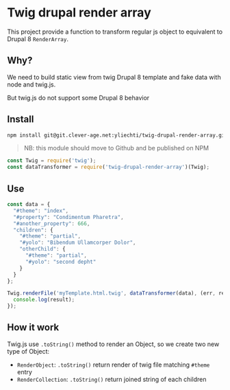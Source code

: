 # Twig drupal render array

This project provide a function to transform regular js object to equivalent to Drupal 8 `RenderArray`.


## Why?

We need to build static view from twig Drupal 8 template and fake data with node and twig.js.

But twig.js do not support some Drupal 8 behavior


## Install

```bash
npm install git@git.clever-age.net:yliechti/twig-drupal-render-array.git
```

> NB: this module should move to Github and be published on NPM

```javascript
const Twig = require('twig');
const dataTransformer = require('twig-drupal-render-array')(Twig);
```

## Use

```javascript
const data = {
  "#theme": "index",
  "#property": "Condimentum Pharetra",
  "#another_property": 666,
  "children": {
    "#theme": "partial",
    "#yolo": "Bibendum Ullamcorper Dolor",
    "otherChild": {
      "#theme": "partial",
      "#yolo": "second depht"
    }
  }
};

Twig.renderFile('myTemplate.html.twig', dataTransformer(data), (err, result) => {
  console.log(result);
});
```

## How it work

Twig.js use `.toString()` method to render an Object, so we create two new type of Object:

 * `RenderObject`: `.toString()` return render of twig file matching `#theme` entry
 * `RenderCollection`: `.toString()` return joined string of each children
